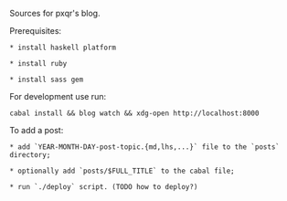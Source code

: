 Sources for pxqr's blog.

Prerequisites:

    * install haskell platform

    * install ruby

    * install sass gem

For development use run:

    cabal install && blog watch && xdg-open http://localhost:8000

To add a post:

    * add `YEAR-MONTH-DAY-post-topic.{md,lhs,...}` file to the `posts` directory;

    * optionally add `posts/$FULL_TITLE` to the cabal file;

    * run `./deploy` script. (TODO how to deploy?)
